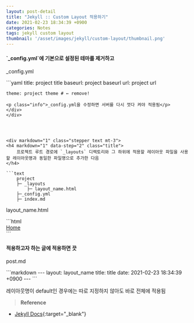 ```yaml
---
layout: post-detail
title: "Jekyll :: Custom Layout 적용하기"
date: 2021-02-23 18:34:39 +0900
categories: Notes
tags: jekyll custom layout
thumbnail: '/asset/images/jekyll/custom-layout/thumbnail.png'
---
```


<div markdown="1" class="stepper text">
<h4 markdown="1" data-step="1" class="title">
    `_config.yml`에 기본으로 설정된 테마를 제거하고
</h4>

<div markdown="1" class="file-wrapper">
<p class="filename-badge">_config.yml</p>    
```yaml
    title: project title
    baseurl: project baseurl
    url: project url
    
    theme: project theme # ← remove!
```
<p class="info">_config.yml을 수정하면 서버를 다시 껏다 켜야 적용됨</p>
</div>
</div>




<div markdown="1" class="stepper text mt-3">
<h4 markdown="1" data-step="2" class="title">
    프로젝트 루트 경로에 `_layouts` 디렉토리와 그 하위에 적용할 레이아웃 파일을 사용할 레이아웃명과 동일한 파일명으로 추가한 다음
</h4>

```text
    project
    ├─ _layouts
        ├─ layout_name.html        
    ├─_config.yml
    ├─ index.md
```

<div markdown="1" class="file-wrapper mt-1">
<p class="filename-badge">layout_name.html</p>
```html
    <!DOCTYPE html>
    <html lang="en">
        <head>
            <meta charset="utf-8">
            <title>{{ site.title }}</title>
        </head>
        <body>
            <nav>
                <a href="/">Home</a>
            </nav>
            <footer></footer>
        </body>
    </html>
```    
</div>
</div>




<div markdown="1" class="stepper text mt-3 mb-4">
<h4 markdown="1" data-step="3" class="title">
    적용하고자 하는 글에 적용하면 끗
</h4>

<div markdown="1" class="file-wrapper">
<p class="filename-badge">post.md</p>
```markdown
    ---
    layout: layout_name
    title:  title
    date:   2021-02-23 18:34:39 +0900
    ---
```  
<p class="info">레이아웃명이 default인 경우에는 따로 지정하지 않아도 바로 전체에 적용됨</p>
</div>
</div>



> **Reference**  
* [Jekyll Docs](https://jekyllrb-ko.github.io/docs/layouts/){:target="_blank"}

